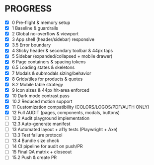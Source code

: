 # PROGRESS
- [x] 0 Pre-flight & memory setup
- [x] 1 Baseline & guardrails
- [x] 2 Global no-overflow & viewport
- [x] 3 App shell (header/sidebar) responsive
- [x] 3.5 Error boundary
- [x] 4 Sticky header & secondary toolbar & 44px taps
- [x] 5 Sidebar (expanded/collapsed + mobile drawer)
- [x] 6 Page containers & spacing tokens
- [x] 6.5 Loading states & skeletons
- [x] 7 Modals & submodals sizing/behavior
- [x] 8 Grids/tiles for products & quotes
- [x] 8.2 Mobile table strategy
- [x] 9 Icon sizes & 44px hit-area enforced
- [x] 10 Dark mode contrast pass
- [x] 10.2 Reduced motion support
- [x] 11 Customization compatibility (COLORS/LOGOS/PDF/AUTH ONLY)
- [x] 12 Full AUDIT (pages, components, modals, buttons)
- [ ] 12.2 Audit playground implementation
- [ ] 12.3 Auto-generate manifest
- [ ] 13 Automated layout + a11y tests (Playwright + Axe)
- [ ] 13.3 Test failure protocol
- [ ] 13.4 Bundle size check
- [ ] 14 CI pipeline for audit on push/PR
- [ ] 15 Final QA matrix + closeout
- [ ] 15.2 Push & create PR